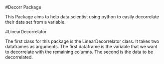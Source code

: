 #Decorr Package

This Package aims to help data scientist using python to easily decorrelate their data set from a variable.

#LinearDecorrelator

The first class for this package is the LinearDecorrelator class.
It takes two dataframes as arguments. The first dataframe is the variable that we want to decorrelate with the remaining columns. The second is the data to be decorrelated.
